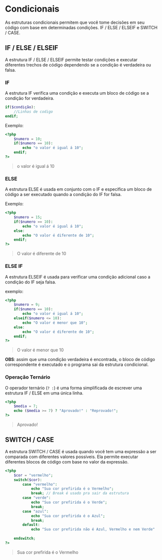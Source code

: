 # Condicionais 

As estruturas condicionais permitem que você tome decisões em seu código com base em determinadas condições. IF / ELSE / ELSEIF e SWITCH / CASE.

## IF / ELSE / ELSEIF 

A estrutura IF / ELSE / ELSEIF permite testar condições e executar diferentes trechos de código dependendo se a condição é verdadeira ou falsa.

### IF 

A estrutura IF verifica uma condição e executa um bloco de código se a condição for verdadeira.

```php
if($condição):
    //Linhas de codigo  
endif;
```

Exemplo:
```php
<?php 
    $numero = 10;
    if($numero == 10):
        echo "o valor é igual á 10";
    endif;
?>
```
> o valor é igual á 10

### ELSE

A estrutura ELSE é usada em conjunto com o IF e especifica um bloco de código a ser executado quando a condição do IF for falsa.

Exemplo:
```php
<?php
    $numero = 15;
    if($numero == 10):
        echo "o valor é igual á 10";
    else:
        echo "O valor é diferente de 10";
    endif;
?>
```

> O valor é diferente de 10

### ELSE IF

A estrutura ELSEIF é usada para verificar uma condição adicional caso a condição do IF seja falsa.

exemplo:
```php
<?php
    $numero = 9;
    if($numero == 10):
        echo "o valor é igual á 10";
    elseif($numero <= 10):
        echo "O valor é menor que 10";
    else:
        echo "O valor é diferente de 10";
    endif;
?>
```

> O valor é menor que 10

**OBS**: assim que uma condição verdadeira é encontrada, o bloco de código correspondente é executado e o programa sai da estrutura condicional.

### Operação Ternário

O operador ternário (`? :`) é uma forma simplificada de escrever uma estrutura IF / ELSE em uma única linha.

```php
<?php
    $media = 7;
    echo ($media >= 7) ? "Aprovado!" : "Reprovado!";
?>
```
> Aprovado!

## SWITCH / CASE 

A estrutura SWITCH / CASE é usada quando você tem uma expressão a ser comparada com diferentes valores possíveis. Ela permite executar diferentes blocos de código com base no valor da expressão.

```php
<?php
    $cor = "vermelho";
    switch($cor):
        case "vermelho":
            echo "Sua cor prefirida é o Vermelho";  
            break; // Break é usado pra sair da estrutura
        case "verde":
            echo "Sua cor prefirida é o Verde";
            break;
        case "azul":
            echo "Sua cor prefirida é o Azul";
            break;
        default:
            echo "Sua cor prefirida não é Azul, Vermelho e nem Verde"
        
    endswitch;
?>
```

> Sua cor prefirida é o Vermelho

